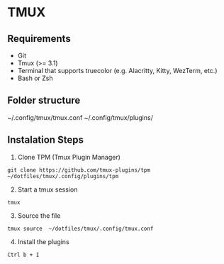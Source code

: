 # TMUX
## Requirements
- Git
- Tmux (>= 3.1)
- Terminal that supports truecolor (e.g. Alacritty, Kitty, WezTerm, etc.)
- Bash or Zsh

## Folder structure
~/.config/tmux/tmux.conf
~/.config/tmux/plugins/

## Instalation Steps
1. Clone TPM (Tmux Plugin Manager)
```
git clone https://github.com/tmux-plugins/tpm ~/dotfiles/tmux/.config/plugins/tpm
```

2. Start a tmux session
```
tmux
```

3. Source the file
```
tmux source  ~/dotfiles/tmux/.config/tmux.conf
```

4. Install the plugins
```
Ctrl b + I
```

